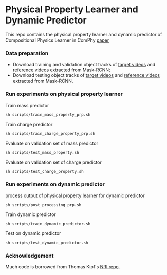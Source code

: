 # Physical Property Learner and Dynamic Predictor
 This repo contains the physical property learner and dynamic predictor of Compositional Physics Learner in ComPhy [paper](https://openreview.net/pdf?id=wgQoeAdyk11)

### Data preparation
- Download training and validation object tracks of [target videos](https://drive.google.com/file/d/1hr_x85_FqKp17z7ZdNOoKrQK3EthbkiQ/view?usp=sharing) and [reference videos](https://drive.google.com/file/d/1F16qhzsyVtGUjYTAZhWkL6RhZx_adSEv/view?usp=sharing) extracted from Mask-RCNN;
- Download testing object tracks of [target videos](https://drive.google.com/file/d/1jP_kYzZbWuSHXox21o8doe-qqAERQWKP/view?usp=sharing) and [reference videos](https://drive.google.com/file/d/1kRh5t9k0U6v_2yZEMWvtPdPPpF6hp4H7/view?usp=sharing) extracted from Mask-RCNN.

### Run experiments on physical property learner
Train mass predictor
```
sh scripts/train_mass_property_prp.sh
```
Train charge predictor
```
sh scripts/train_charge_property_prp.sh
```
Evaluate on validation set of  mass predictor
```
sh scripts/test_mass_property.sh
```
Evaluate on validation set of charge predictor
```
sh scripts/test_charge_property.sh
```

### Run experiments on dynamic predictor
process output of physical property learner for dynamic predictor
```
sh scripts/post_processing_prp.sh
```
Train dynamic predictor
```
sh scripts/train_dynamic_predictor.sh
```
Test on dynamic predictor
```
sh scripts/test_dynamic_predictor.sh
```

### Acknowledgement
Much code is borrowed from Thomas Kipf's [NRI repo](https://github.com/ethanfetaya/NRI.git).
